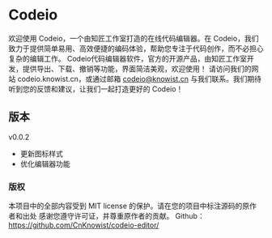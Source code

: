 # Codeio
欢迎使用 Codeio，一个由知匠工作室打造的在线代码编辑器。在 Codeio，我们致力于提供简单易用、高效便捷的编码体验，帮助您专注于代码创作，而不必担心复杂的编辑工作。
Codeio代码编辑器软件，官方的开源产品，由知匠工作室开发，提供导出、下载、撤销等功能，界面简洁美观，欢迎使用！
请访问我们的网站 codeio.knowist.cn，或通过邮箱 codeio@knowist.cn 与我们联系。我们期待听到您的反馈和建议，让我们一起打造更好的 Codeio！
## 版本
v0.0.2
- 更新图标样式
- 优化编辑器功能

### 版权
本项目中的全部内容受到 MIT license 的保护。请在您的项目中标注源码的原作者和出处
感谢您遵守许可证，并尊重原作者的贡献。
Github：https://github.com/CnKnowist/codeio-editor/

